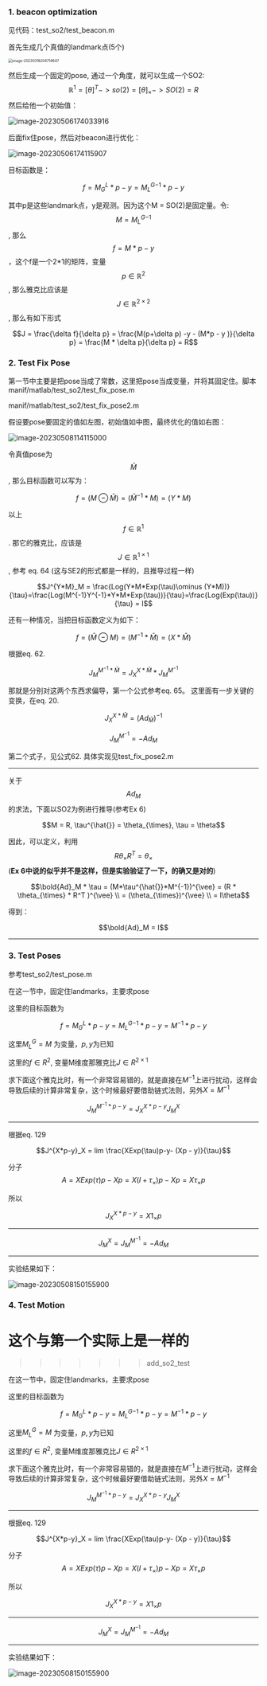 ### 1. beacon optimization

见代码：test_so2/test_beacon.m

首先生成几个真值的landmark点(5个)

<img src="/home/junwangcas/Documents/working/typora_imgs/2023/se2_test/image-20230316204714647.png" alt="image-20230316204714647" style="zoom: 50%;" />

然后生成一个固定的pose, 通过一个角度，就可以生成一个SO2:  
$$
\mathbb{R}^1 = [\theta]^T -> so(2)=[\theta]_{\times}-> SO(2)= R
$$
然后给他一个初始值：

![image-20230506174033916](/home/junwangcas/Documents/working/typora_imgs/2023/so2_test/image-20230506174033916.png)

后面fix住pose，然后对beacon进行优化：

![image-20230506174115907](/home/junwangcas/Documents/working/typora_imgs/2023/so2_test/image-20230506174115907.png)

目标函数是：

$$f = M_G^L*p - y = {M_L^G}^{-1}*p - y$$

其中p是这些landmark点，y是观测。因为这个M = SO(2)是固定量。令: $$M = {M_L^G}^{-1}$$, 那么$$f = M * p - y$$，这个f是一个2*1的矩阵，变量$$p\in \mathbb{R}^2$$, 那么雅克比应该是$$J \in \mathbb{R}^{2\times 2}$$, 那么有如下形式

$$J = \frac{\delta f}{\delta p} = \frac{M(p+\delta p) -y - (M*p - y )}{\delta p} = \frac{M * \delta p}{\delta p} = R$$



### 2. Test Fix Pose

第一节中主要是把pose当成了常数，这里把pose当成变量，并将其固定住。脚本manif/matlab/test_so2/test_fix_pose.m

manif/matlab/test_so2/test_fix_pose2.m

假设要pose要固定的值如左图，初始值如中图，最终优化的值如右图：

![image-20230508114115000](/home/junwangcas/Documents/working/typora_imgs/2023/so2_test/image-20230508114115000.png)



令真值pose为$$\bar{M}$$, 那么目标函数可以写为：

$$f = ( M \ominus \bar{M}) = (\bar{M}^{-1}*M) = (Y * M)$$

以上$$f\in \mathbb{R}^{1}$$.  那它的雅克比，应该是$$J\in \mathbb{R}^{1\times 1}$$, 参考 eq. 64 (这与SE2的形式都是一样的，且推导过程一样)

$$J^{Y*M}_M = \frac{Log(Y*M*Exp(\tau)\ominus (Y*M))}{\tau}=\frac{Log(M^{-1}Y^{-1}*Y*M*Exp(\tau))}{\tau}=\frac{Log(Exp(\tau))}{\tau} = I$$

还有一种情况，当把目标函数定义为如下：

$$f = (\bar{M}\ominus M) = (M^{-1}*\bar{M}) = (X * \bar{M})$$

根据eq. 62.

$$J_M^{M^{-1} * \bar{M}} = J_{X}^{X*\bar{M}} * J_M^{M^{-1}}$$

那就是分别对这两个东西求偏导，第一个公式参考eq. 65。 这里面有一步关键的变换，在eq. 20. 

$$J_{X}^{X*\bar{M}} = (Ad_\bar{M})^{-1}$$

$$J_M^{M^{-1}} = -Ad_M$$

第二个式子，见公式62. 具体实现见test_fix_pose2.m

---

关于$$Ad_M$$的求法，下面以SO2为例进行推导(参考Ex 6)

$$M = R, \tau^{\hat{}} = \theta_{\times}, \tau =  \theta$$

因此，可以定义，利用$$R\theta_{\times}R^T = \theta_\times$$  (**Ex 6中说的似乎并不是这样，但是实验验证了一下，的确又是对的**)

$$\bold{Ad}_M * \tau = (M*\tau^{\hat{}}*M^{-1})^{\vee} = (R * \theta_{\times} *  R^T )^{\vee} \\ = (\theta_{\times})^{\vee} \\ = I\theta$$

得到：

$$\bold{Ad}_M = I$$

---

### 3. Test Poses

参考test_so2/test_pose.m

在这一节中，固定住landmarks，主要求pose

这里的目标函数为

$$f = M_G^L*p - y = {M_L^G}^{-1}*p - y = M^{-1}*p - y$$

这里${M_L^G} = M$ 为变量，$p , y$为已知

这里的$f \in R^{2}$, 变量M维度那雅克比$J\in R^{2\times 1}$

求下面这个雅克比时，有一个非常容易错的，就是直接在$M^{-1}$上进行扰动，这样会导致后续的计算非常复杂，这个时候最好要借助链式法则，另外$X = M^{-1}$

$$J^{M^{-1}*p - y}_M = J^{X*p-y}_XJ^{X}_M$$

---

根据eq. 129

$$J^{X*p-y}_X = lim \frac{XExp(\tau)p-y- (Xp - y)}{\tau}$$

分子$$A = XExp(\tau)p - Xp = X(I + \tau_\times)p - Xp = X\tau_\times p$$

所以

$$J^{X*p-y}_X = X1_\times p$$

---

$$J^{X}_M = J^{M^{-1}}_M = -Ad_M$$

---

实验结果如下：

![image-20230508150155900](/home/junwangcas/Documents/working/typora_imgs/2023/so2_test/image-20230508150155900.png)

### 4. Test Motion 

这个与第一个实际上是一样的
=======
>>>>>>> add_so2_test

在这一节中，固定住landmarks，主要求pose

这里的目标函数为

$$f = M_G^L*p - y = {M_L^G}^{-1}*p - y = M^{-1}*p - y$$

这里${M_L^G} = M$ 为变量，$p , y$为已知

这里的$f \in R^{2}$, 变量M维度那雅克比$J\in R^{2\times 1}$

求下面这个雅克比时，有一个非常容易错的，就是直接在$M^{-1}$上进行扰动，这样会导致后续的计算非常复杂，这个时候最好要借助链式法则，另外$X = M^{-1}$

$$J^{M^{-1}*p - y}_M = J^{X*p-y}_XJ^{X}_M$$

---

根据eq. 129

$$J^{X*p-y}_X = lim \frac{XExp(\tau)p-y- (Xp - y)}{\tau}$$

分子$$A = XExp(\tau)p - Xp = X(I + \tau_\times)p - Xp = X\tau_\times p$$

所以

$$J^{X*p-y}_X = X1_\times p$$

---

$$J^{X}_M = J^{M^{-1}}_M = -Ad_M$$

---

实验结果如下：

![image-20230508150155900](/home/junwangcas/Documents/working/typora_imgs/2023/so2_test/image-20230508150155900.png)
